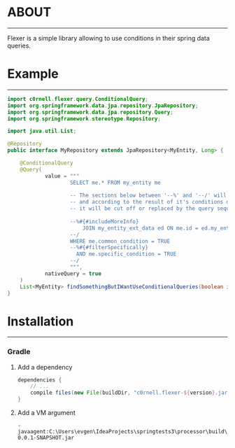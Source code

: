 # ABOUT

-----------

Flexer is a simple library allowing to use conditions in their spring data queries.

# Example

-----------

```java
import c0rnell.flexer.query.ConditionalQuery;
import org.springframework.data.jpa.repository.JpaRepository;
import org.springframework.data.jpa.repository.Query;
import org.springframework.stereotype.Repository;

import java.util.List;

@Repository
public interface MyRepository extends JpaRepository<MyEntity, Long> {

    @ConditionalQuery
    @Query(
            value = """
                    SELECT me.* FROM my_entity me
                    
                    -- The sections below between '--%' and '--/' will be preprocessed by library
                    -- and according to the result of it's conditions defined with SPeL expression
                    -- it will be cut off or replaced by the query sequence inside the structure
                    
                    --%#{#includeMoreInfo}
                        JOIN my_entity_ext_data ed ON me.id = ed.my_entity_id
                    --/
                    WHERE me.common_condition = TRUE
                    --%#{#filterSpecifically}
                      AND me.specific_condition = TRUE
                    --/
                    """,
            nativeQuery = true
    )
    List<MyEntity> findSomethingButIWantUseConditionalQueries(boolean includeMoreInfo, boolean filterSpecifically);
}
```

# Installation

-----------

### Gradle

1. Add a dependency
    ```groovy
    dependencies {
        // ...
        compile files(new File(buildDir, "c0rnell.flexer-${version}.jar"))
    }
    ```
2. Add a VM argument
    ```
    -javaagent:C:\Users\evgen\IdeaProjects\springtests3\processor\build\libs\processor-0.0.1-SNAPSHOT.jar
    ```